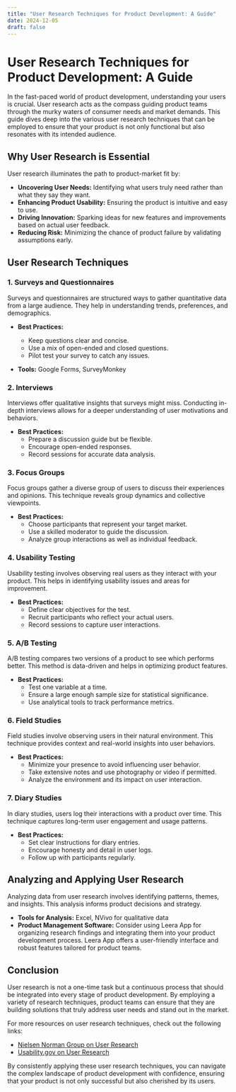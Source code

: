 ```yaml
---
title: "User Research Techniques for Product Development: A Guide"
date: 2024-12-05
draft: false
---
```

# User Research Techniques for Product Development: A Guide

In the fast-paced world of product development, understanding your users is crucial. User research acts as the compass guiding product teams through the murky waters of consumer needs and market demands. This guide dives deep into the various user research techniques that can be employed to ensure that your product is not only functional but also resonates with its intended audience.

## Why User Research is Essential

User research illuminates the path to product-market fit by:

- **Uncovering User Needs:** Identifying what users truly need rather than what they say they want.
- **Enhancing Product Usability:** Ensuring the product is intuitive and easy to use.
- **Driving Innovation:** Sparking ideas for new features and improvements based on actual user feedback.
- **Reducing Risk:** Minimizing the chance of product failure by validating assumptions early.

## User Research Techniques

### 1. Surveys and Questionnaires

Surveys and questionnaires are structured ways to gather quantitative data from a large audience. They help in understanding trends, preferences, and demographics.

- **Best Practices:**
  - Keep questions clear and concise.
  - Use a mix of open-ended and closed questions.
  - Pilot test your survey to catch any issues.

- **Tools:** Google Forms, SurveyMonkey

### 2. Interviews

Interviews offer qualitative insights that surveys might miss. Conducting in-depth interviews allows for a deeper understanding of user motivations and behaviors.

- **Best Practices:**
  - Prepare a discussion guide but be flexible.
  - Encourage open-ended responses.
  - Record sessions for accurate data analysis.

### 3. Focus Groups

Focus groups gather a diverse group of users to discuss their experiences and opinions. This technique reveals group dynamics and collective viewpoints.

- **Best Practices:**
  - Choose participants that represent your target market.
  - Use a skilled moderator to guide the discussion.
  - Analyze group interactions as well as individual feedback.

### 4. Usability Testing

Usability testing involves observing real users as they interact with your product. This helps in identifying usability issues and areas for improvement.

- **Best Practices:**
  - Define clear objectives for the test.
  - Recruit participants who reflect your actual users.
  - Record sessions to capture user interactions.

### 5. A/B Testing

A/B testing compares two versions of a product to see which performs better. This method is data-driven and helps in optimizing product features.

- **Best Practices:**
  - Test one variable at a time.
  - Ensure a large enough sample size for statistical significance.
  - Use analytical tools to track performance metrics.

### 6. Field Studies

Field studies involve observing users in their natural environment. This technique provides context and real-world insights into user behaviors.

- **Best Practices:**
  - Minimize your presence to avoid influencing user behavior.
  - Take extensive notes and use photography or video if permitted.
  - Analyze the environment and its impact on user interaction.

### 7. Diary Studies

In diary studies, users log their interactions with a product over time. This technique captures long-term user engagement and usage patterns.

- **Best Practices:**
  - Set clear instructions for diary entries.
  - Encourage honesty and detail in user logs.
  - Follow up with participants regularly.

## Analyzing and Applying User Research

Analyzing data from user research involves identifying patterns, themes, and insights. This analysis informs product decisions and strategy.

- **Tools for Analysis:** Excel, NVivo for qualitative data
- **Product Management Software:** Consider using Leera App for organizing research findings and integrating them into your product development process. Leera App offers a user-friendly interface and robust features tailored for product teams.

## Conclusion

User research is not a one-time task but a continuous process that should be integrated into every stage of product development. By employing a variety of research techniques, product teams can ensure that they are building solutions that truly address user needs and stand out in the market.

For more resources on user research techniques, check out the following links:

- [Nielsen Norman Group on User Research](https://www.nngroup.com/topic/user-research/)
- [Usability.gov on User Research](https://www.usability.gov/what-and-why/user-research.html)

By consistently applying these user research techniques, you can navigate the complex landscape of product development with confidence, ensuring that your product is not only successful but also cherished by its users.